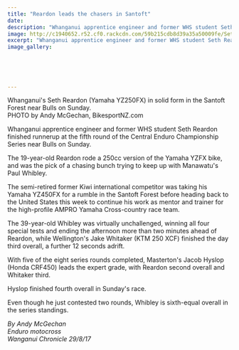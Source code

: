 ```yaml
---
title: "Reardon leads the chasers in Santoft"
date: 
description: "Whanganui apprentice engineer and former WHS student Seth Reardon finished runnerup at the fifth round of the Central Enduro Champ Series..."
image: http://c1940652.r52.cf0.rackcdn.com/59b215cdb8d39a35a50009fe/Seth-Reardon-29-Aug.jpg
excerpt: "Whanganui apprentice engineer and former WHS student Seth Reardon finished runnerup at the fifth round of the Central Enduro Championship Series near Bulls on Sunday."
image_gallery:
    
    
    
    
    
---
```


<p><span>Whanganui's Seth Reardon (Yamaha YZ250FX) in solid form in the Santoft Forest near Bulls on Sunday. <br />PHOTO by Andy McGechan, BikesportNZ.com</span></p>
<p class="element element-paragraph">Whanganui apprentice engineer and former WHS student Seth Reardon finished runnerup at the fifth round of the Central Enduro Championship Series near Bulls on Sunday.</p>
<p class="element element-paragraph">The 19-year-old Reardon rode a 250cc version of the Yamaha YZFX bike, and was the pick of a chasing bunch trying to keep up with Manawatu's Paul Whibley.</p>
<p class="element element-paragraph">The semi-retired former Kiwi international competitor was taking his Yamaha YZ450FX for a rumble in the Santoft Forest before heading back to the United States this week to continue his work as mentor and trainer for the high-profile AMPRO Yamaha Cross-country race team.</p>
<p class="element element-paragraph">The 39-year-old Whibley was virtually unchallenged, winning all four special tests and ending the afternoon more than two minutes ahead of Reardon, while Wellington's Jake Whitaker (KTM 250 XCF) finished the day third overall, a further 12 seconds adrift.</p>
<p class="element element-paragraph">With five of the eight series rounds completed, Masterton's Jacob Hyslop (Honda CRF450) leads the expert grade, with Reardon second overall and Whitaker third.</p>
<p class="element element-paragraph">Hyslop finished fourth overall in Sunday's race.</p>
<p class="element element-paragraph">Even though he just contested two rounds, Whibley is sixth-equal overall in the series standings.</p>
<p class="element element-paragraph"><em>By Andy McGechan</em><br /><em>Enduro motocross</em><br /><em>Wanganui Chronicle 29/8/17</em></p>

